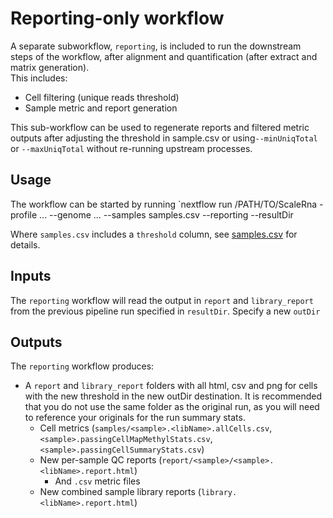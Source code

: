 # Reporting-only workflow

A separate subworkflow, `reporting`, is included to run the downstream steps of the workflow, after alignment and quantification (after extract and matrix generation).\
This includes:
* Cell filtering (unique reads threshold)
* Sample metric and report generation

This sub-workflow can be used to regenerate reports and filtered metric outputs after adjusting the threshold in sample.csv or using`--minUniqTotal` or `--maxUniqTotal` without re-running upstream processes.

## Usage
The workflow can be started by running `nextflow run /PATH/TO/ScaleRna -profile ... --genome ... --samples samples.csv --reporting --resultDir <OutDir from previous pipeline run>

Where `samples.csv` includes a `threshold` column, see [samples.csv](docs/samplesCsv.md) for details.

## Inputs
The `reporting` workflow will read the output in `report` and `library_report` from the previous pipeline run specified in `resultDir`. Specify a new `outDir`

## Outputs
The `reporting` workflow produces:
* A `report` and `library_report` folders with all html, csv and png for cells with the new threshold in the new outDir destination. It is recommended that you do not use the same folder as the original run, as you will need to reference your originals for the run summary stats. 
  * Cell metrics (`samples/<sample>.<libName>.allCells.csv`, `<sample>.passingCellMapMethylStats.csv`, `<sample>.passingCellSummaryStats.csv`)
  * New per-sample QC reports (`report/<sample>/<sample>.<libName>.report.html`)
    - And `.csv` metric files
  * New combined sample library reports (`library.<libName>.report.html`)

